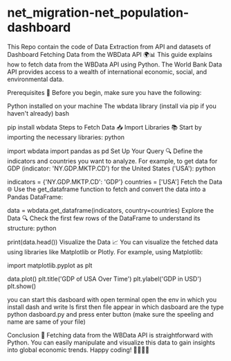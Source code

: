 # net_migration-net_population-dashboard
This Repo contain the code of Data Extraction from API and datasets of Dashboard 
Fetching Data from the WBData API 🌍📊
This guide explains how to fetch data from the WBData API using Python. The World Bank Data API provides access to a wealth of international economic, social, and environmental data.

Prerequisites 🚀
Before you begin, make sure you have the following:

Python installed on your machine
The wbdata library (install via pip if you haven't already)
bash

pip install wbdata
Steps to Fetch Data 📥
Import Libraries 📚 Start by importing the necessary libraries:
python


import wbdata
import pandas as pd
Set Up Your Query 🔍 Define the indicators and countries you want to analyze. For example, to get data for GDP (indicator: 'NY.GDP.MKTP.CD') for the United States ('USA'):
python


indicators = {'NY.GDP.MKTP.CD': 'GDP'}
countries = ['USA']
Fetch the Data 🌐 Use the get_dataframe function to fetch and convert the data into a Pandas DataFrame:



data = wbdata.get_dataframe(indicators, country=countries)
Explore the Data 🔍 Check the first few rows of the DataFrame to understand its structure:
python


print(data.head())
Visualize the Data 📈 You can visualize the fetched data using libraries like Matplotlib or Plotly. For example, using Matplotlib:

import matplotlib.pyplot as plt

data.plot()
plt.title('GDP of USA Over Time')
plt.ylabel('GDP in USD')
plt.show()

you can start this dasboard with open terminal open the env in which you install dash and write ls first then file appear in which dasboard are the type python dasboard.py and press enter button (make sure the speeling and  name are same of your file)


Conclusion 🎉
Fetching data from the WBData API is straightforward with Python. You can easily manipulate and visualize this data to gain insights into global economic trends. Happy coding! 👩‍💻👨‍💻
